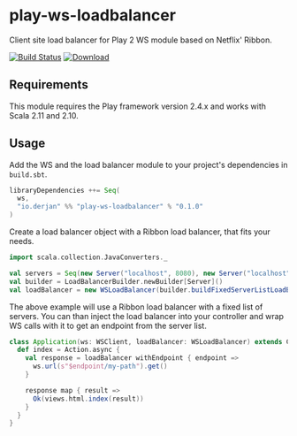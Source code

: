 # play-ws-loadbalancer
Client site load balancer for Play 2 WS module based on Netflix' Ribbon.

[![Build Status](https://travis-ci.org/jehrhardt/play-ws-loadbalancer.svg?branch=master)](https://travis-ci.org/jehrhardt/play-ws-loadbalancer) [![Download](https://api.bintray.com/packages/jehrhardt/maven/play-ws-loadbalancer/images/download.svg)](https://bintray.com/jehrhardt/maven/play-ws-loadbalancer/_latestVersion)

## Requirements
This module requires the Play framework version 2.4.x and works with Scala 2.11 and 2.10.

## Usage
Add the WS and the load balancer module to your project's dependencies in `build.sbt`.

```scala
libraryDependencies ++= Seq(
  ws,
  "io.derjan" %% "play-ws-loadbalancer" % "0.1.0"
)
```

Create a load balancer object with a Ribbon load balancer, that fits your needs.

```scala
import scala.collection.JavaConverters._

val servers = Seq(new Server("localhost", 8080), new Server("localhost", 8081))
val builder = LoadBalancerBuilder.newBuilder[Server]()
val loadBalancer = new WSLoadBalancer(builder.buildFixedServerListLoadBalancer(servers.asJava))
```

The above example will use a Ribbon load balancer with a fixed list of servers. You can than inject the load balancer into your controller and wrap WS calls with it to get an endpoint from the server list.

```scala
class Application(ws: WSClient, loadBalancer: WSLoadBalancer) extends Controller {
  def index = Action.async {
    val response = loadBalancer withEndpoint { endpoint =>
      ws.url(s"$endpoint/my-path").get()
    }

    response map { result =>
      Ok(views.html.index(result))
    }
  }
}
```
